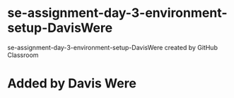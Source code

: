 # se-assignment-day-3-environment-setup-DavisWere
se-assignment-day-3-environment-setup-DavisWere created by GitHub Classroom
# Added by Davis Were
